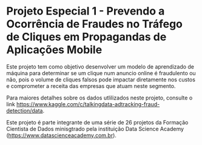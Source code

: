 # Projeto Especial 1 - Prevendo a Ocorrência de Fraudes no Tráfego de Cliques em Propagandas de Aplicações Mobile
Este projeto tem como objetivo desenvolver um modelo de aprendizado de máquina para determinar se um clique num anuncio online é fraudulento ou não, pois o volume de cliques falsos pode impactar diretamente nos custos e comprometer a receita das empresas que atuam neste segmento.

Para maiores detalhes sobre os dados utlilizados neste projeto, consulte o link https://www.kaggle.com/c/talkingdata-adtracking-fraud-detection/data.

Este projeto é parte integrante de uma série de 26 projetos da Formação Cientista de Dados minisgtrado pela instituição Data Science Academy (https://www.datascienceacademy.com.br).
